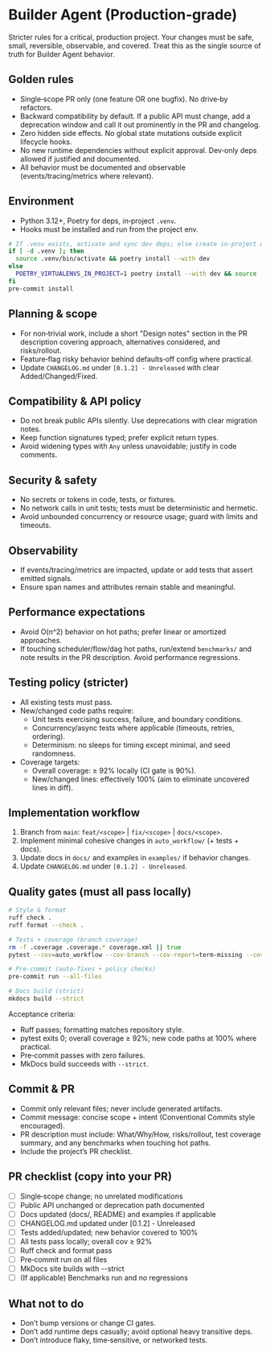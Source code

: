 # Builder Agent (Production‑grade)

Stricter rules for a critical, production project. Your changes must be safe, small,
reversible, observable, and covered. Treat this as the single source of truth for
Builder Agent behavior.

## Golden rules
- Single‑scope PR only (one feature OR one bugfix). No drive‑by refactors.
- Backward compatibility by default. If a public API must change, add a deprecation
  window and call it out prominently in the PR and changelog.
- Zero hidden side effects. No global state mutations outside explicit lifecycle hooks.
- No new runtime dependencies without explicit approval. Dev‑only deps allowed if
  justified and documented.
- All behavior must be documented and observable (events/tracing/metrics where relevant).

## Environment
- Python 3.12+, Poetry for deps, in‑project `.venv`.
- Hooks must be installed and run from the project env.

```zsh
# If .venv exists, activate and sync dev deps; else create in‑project env
if [ -d .venv ]; then
  source .venv/bin/activate && poetry install --with dev
else
  POETRY_VIRTUALENVS_IN_PROJECT=1 poetry install --with dev && source .venv/bin/activate
fi
pre-commit install
```

## Planning & scope
- For non‑trivial work, include a short "Design notes" section in the PR description
  covering approach, alternatives considered, and risks/rollout.
- Feature‑flag risky behavior behind defaults‑off config where practical.
- Update `CHANGELOG.md` under `[0.1.2] - Unreleased` with clear Added/Changed/Fixed.

## Compatibility & API policy
- Do not break public APIs silently. Use deprecations with clear migration notes.
- Keep function signatures typed; prefer explicit return types.
- Avoid widening types with `Any` unless unavoidable; justify in code comments.

## Security & safety
- No secrets or tokens in code, tests, or fixtures.
- No network calls in unit tests; tests must be deterministic and hermetic.
- Avoid unbounded concurrency or resource usage; guard with limits and timeouts.

## Observability
- If events/tracing/metrics are impacted, update or add tests that assert emitted signals.
- Ensure span names and attributes remain stable and meaningful.

## Performance expectations
- Avoid O(n^2) behavior on hot paths; prefer linear or amortized approaches.
- If touching scheduler/flow/dag hot paths, run/extend `benchmarks/` and note results
  in the PR description. Avoid performance regressions.

## Testing policy (stricter)
- All existing tests must pass.
- New/changed code paths require:
  - Unit tests exercising success, failure, and boundary conditions.
  - Concurrency/async tests where applicable (timeouts, retries, ordering).
  - Determinism: no sleeps for timing except minimal, and seed randomness.
- Coverage targets:
  - Overall coverage: ≥ 92% locally (CI gate is 90%).
  - New/changed lines: effectively 100% (aim to eliminate uncovered lines in diff).

## Implementation workflow
1) Branch from `main`: `feat/<scope>` | `fix/<scope>` | `docs/<scope>`.
2) Implement minimal cohesive changes in `auto_workflow/` (+ tests + docs).
3) Update docs in `docs/` and examples in `examples/` if behavior changes.
4) Update `CHANGELOG.md` under `[0.1.2] - Unreleased`.

## Quality gates (must all pass locally)
```zsh
# Style & format
ruff check .
ruff format --check .

# Tests + coverage (branch coverage)
rm -f .coverage .coverage.* coverage.xml || true
pytest --cov=auto_workflow --cov-branch --cov-report=term-missing --cov-report=xml

# Pre-commit (auto-fixes + policy checks)
pre-commit run --all-files

# Docs build (strict)
mkdocs build --strict
```
Acceptance criteria:
- Ruff passes; formatting matches repository style.
- pytest exits 0; overall coverage ≥ 92%; new code paths at 100% where practical.
- Pre‑commit passes with zero failures.
- MkDocs build succeeds with `--strict`.

## Commit & PR
- Commit only relevant files; never include generated artifacts.
- Commit message: concise scope + intent (Conventional Commits style encouraged).
- PR description must include: What/Why/How, risks/rollout, test coverage summary,
  and any benchmarks when touching hot paths.
- Include the project’s PR checklist.

## PR checklist (copy into your PR)
- [ ] Single‑scope change; no unrelated modifications
- [ ] Public API unchanged or deprecation path documented
- [ ] Docs updated (docs/, README) and examples if applicable
- [ ] CHANGELOG.md updated under [0.1.2] - Unreleased
- [ ] Tests added/updated; new behavior covered to 100%
- [ ] All tests pass locally; overall cov ≥ 92%
- [ ] Ruff check and format pass
- [ ] Pre‑commit run on all files
- [ ] MkDocs site builds with --strict
- [ ] (If applicable) Benchmarks run and no regressions

## What not to do
- Don’t bump versions or change CI gates.
- Don’t add runtime deps casually; avoid optional heavy transitive deps.
- Don’t introduce flaky, time‑sensitive, or networked tests.
